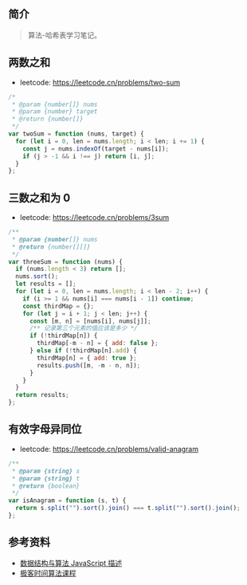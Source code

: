 ## 简介

> 算法-哈希表学习笔记。

## 两数之和

- leetcode: https://leetcode.cn/problems/two-sum

```js
/*
 * @param {number[]} nums
 * @param {number} target
 * @return {number[]}
 */
var twoSum = function (nums, target) {
  for (let i = 0, len = nums.length; i < len; i += 1) {
    const j = nums.indexOf(target - nums[i]);
    if (j > -1 && i !== j) return [i, j];
  }
};
```

## 三数之和为 0

- leetcode: https://leetcode.cn/problems/3sum

```js
/**
 * @param {number[]} nums
 * @return {number[][]}
 */
var threeSum = function (nums) {
  if (nums.length < 3) return [];
  nums.sort();
  let results = [];
  for (let i = 0, len = nums.length; i < len - 2; i++) {
    if (i >= 1 && nums[i] === nums[i - 1]) continue;
    const thirdMap = {};
    for (let j = i + 1; j < len; j++) {
      const [m, n] = [nums[i], nums[j]];
      /** 记录第三个元素的值应该是多少 */
      if (!thirdMap[n]) {
        thirdMap[-m - n] = { add: false };
      } else if (!thirdMap[n].add) {
        thirdMap[n] = { add: true };
        results.push([m, -m - n, n]);
      }
    }
  }
  return results;
};
```

## 有效字母异同位

- leetcode: https://leetcode.cn/problems/valid-anagram

```js
/**
 * @param {string} s
 * @param {string} t
 * @return {boolean}
 */
var isAnagram = function (s, t) {
  return s.split("").sort().join() === t.split("").sort().join();
};
```

## 参考资料

- [数据结构与算法 JavaScript 描述](https://book.douban.com/subject/25945449/)
- [极客时间算法课程](https://time.geekbang.org/course/intro/100019701)
